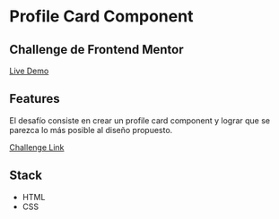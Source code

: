 # Profile Card Component

## Challenge de Frontend Mentor

[Live Demo](https://juliangrosso.github.io/FrontendMentor-Profile-Card/)

## Features

El desafío consiste en crear un profile card component y lograr que se parezca lo más posible al diseño propuesto.

[Challenge Link](https://www.frontendmentor.io/challenges/profile-card-component-cfArpWshJ)

## Stack

- HTML
- CSS
